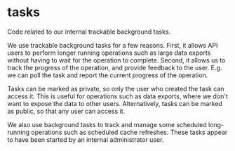 # tasks

Code related to our internal trackable background tasks.

We use trackable background tasks for a few reasons. First, it allows API users to perform longer running operations such as large data exports without having to wait for the operation to complete. Second, it allows us to track the progress of the operation, and provide feedback to the user. E.g. we can poll the task and report the current progress of the operation.

Tasks can be marked as private, so only the user who created the task can access it. This is useful for operations such as data exports, where we don't want to expose the data to other users. Alternatively, tasks can be marked as public, so that any user can access it.

We also use background tasks to track and manage some scheduled long-running operations such as scheduled cache refreshes. These tasks appear to have been started by an internal administrator user.
